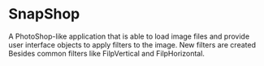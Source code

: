 # SnapShop
A PhotoShop-like application that is able to load image files and provide user interface objects to apply filters to the image. New filters are created Besides common filters like FilpVertical and FilpHorizontal.
